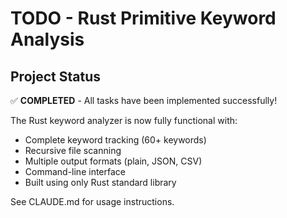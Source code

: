 # TODO - Rust Primitive Keyword Analysis

## Project Status
✅ **COMPLETED** - All tasks have been implemented successfully!

The Rust keyword analyzer is now fully functional with:
- Complete keyword tracking (60+ keywords)
- Recursive file scanning
- Multiple output formats (plain, JSON, CSV)
- Command-line interface
- Built using only Rust standard library

See CLAUDE.md for usage instructions.